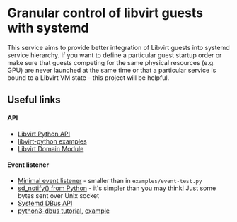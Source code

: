 # Granular control of libvirt guests with systemd

This service aims to provide better integration of Libvirt guests into systemd
service hierarchy. If you want to define a particular guest startup order or
make sure that guests competing for the same physical resources (e.g. GPU) are
never launched at the same time or that a particular service is bound to a
Libvirt VM state - this project will be helpful.

## Useful links

#### API

- [Libvirt Python API](https://libvirt.org/python.html)
- [libvirt-python examples](https://gitlab.com/libvirt/libvirt-python/-/tree/master/examples)
- [Libvirt Domain Module](https://libvirt.org/html/libvirt-libvirt-domain.html)

#### Event listener

- [Minimal event listener](https://stackoverflow.com/questions/8767834) -
  smaller than in `examples/event-test.py`
- [sd_notify() from Python](https://github.com/stigok/sd-notify/blob/master/sd_notify.py) -
  it's simpler than you may think! Just some bytes sent over Unix socket
- [Systemd DBus API](https://wiki.freedesktop.org/www/Software/systemd/dbus/)
- [python3-dbus tutorial](https://dbus.freedesktop.org/doc/dbus-python/tutorial.html),
  [example](https://stackoverflow.com/questions/42088406/starting-a-users-systemd-service-via-python-and-dbus)
